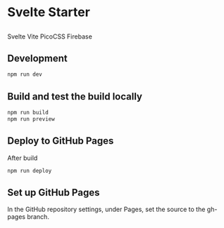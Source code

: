 # Svelte Starter

##
Svelte
Vite
PicoCSS
Firebase

## Development
```bash
npm run dev
```

## Build and test the build locally
```bash
npm run build
npm run preview
```

## Deploy to GitHub Pages
After build
```bash
npm run deploy
```

## Set up GitHub Pages
In the GitHub repository settings, under Pages, set the source to the gh-pages branch.



